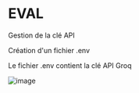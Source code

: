 # EVAL

Gestion de la clé API

Création d'un fichier .env

Le fichier .env contient la clé API Groq 

![image](https://github.com/user-attachments/assets/f6409535-6e03-4e97-8f15-a26a55fe28dd)
